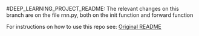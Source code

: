 #DEEP_LEARNING_PROJECT_README:
The relevant changes on this branch are on the file rnn.py, both on the init function and forward function

For instructions on how to use this repo see: 
[Original README](./README.md)
